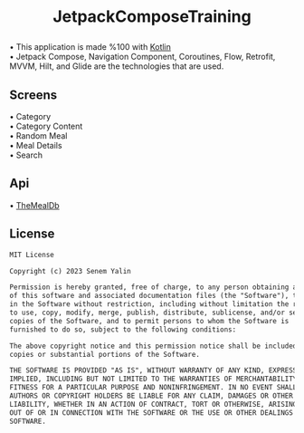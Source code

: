 # <p align="center"> JetpackComposeTraining </p>
• This application is made %100 with [Kotlin](https://developer.android.com/kotlin)<br>
• Jetpack Compose, Navigation Component, Coroutines, Flow, Retrofit, MVVM, Hilt, and Glide are the technologies that are used.<br>
</p>

## Screens
• Category<br>
• Category Content<br>
• Random Meal<br>
• Meal Details<br>
• Search<br>

## Api
• [TheMealDb](https://www.themealdb.com/api.php)

## License

```xml
MIT License

Copyright (c) 2023 Senem Yalin

Permission is hereby granted, free of charge, to any person obtaining a copy
of this software and associated documentation files (the "Software"), to deal
in the Software without restriction, including without limitation the rights
to use, copy, modify, merge, publish, distribute, sublicense, and/or sell
copies of the Software, and to permit persons to whom the Software is
furnished to do so, subject to the following conditions:

The above copyright notice and this permission notice shall be included in all
copies or substantial portions of the Software.

THE SOFTWARE IS PROVIDED "AS IS", WITHOUT WARRANTY OF ANY KIND, EXPRESS OR
IMPLIED, INCLUDING BUT NOT LIMITED TO THE WARRANTIES OF MERCHANTABILITY,
FITNESS FOR A PARTICULAR PURPOSE AND NONINFRINGEMENT. IN NO EVENT SHALL THE
AUTHORS OR COPYRIGHT HOLDERS BE LIABLE FOR ANY CLAIM, DAMAGES OR OTHER
LIABILITY, WHETHER IN AN ACTION OF CONTRACT, TORT OR OTHERWISE, ARISING FROM,
OUT OF OR IN CONNECTION WITH THE SOFTWARE OR THE USE OR OTHER DEALINGS IN THE
SOFTWARE.
```
